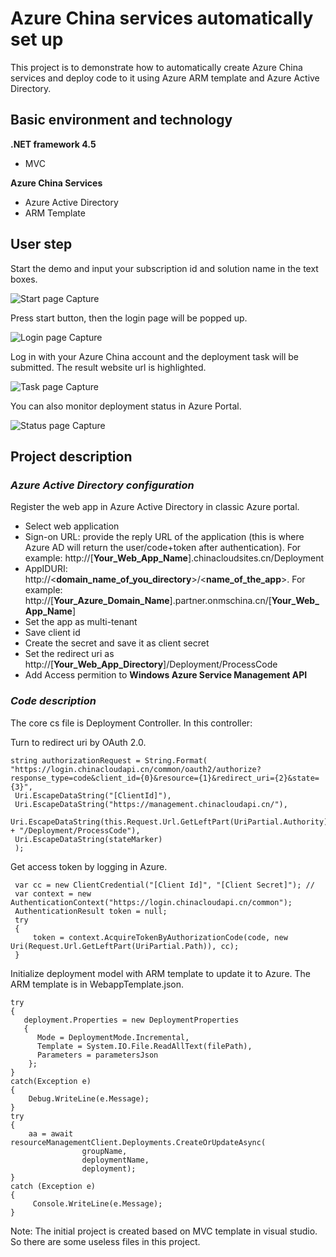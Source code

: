 # Azure China services automatically set up #

This project is to demonstrate how to automatically create Azure China services and deploy code to it using Azure ARM template and Azure Active Directory.

## Basic environment and technology ##

**.NET framework 4.5**
* MVC

**Azure China Services**

* Azure Active Directory
* ARM Template
 
## User step ##

Start the demo and input your subscription id and solution name in the text boxes.

![Start page Capture](../master/images/startpage.jpg?raw=true)

Press start button, then the login page will be popped up.

![Login page Capture](../master/images/loginpage.jpg?raw=true)

Log in with your Azure China account and the deployment task will be submitted. The result website url is highlighted.

![Task page Capture](../master/images/taskpage.jpg?raw=true)

You can also monitor deployment status in Azure Portal.

![Status page Capture](../master/images/statuspage.jpg?raw=true)

## Project description ##
### *Azure Active Directory configuration* ###
Register the web app in Azure Active Directory in classic Azure portal.
* Select web application
* Sign-on URL: provide the reply URL of the application (this is where Azure AD will return the user/code+token after authentication). For example: http://[**Your_Web_App_Name**].chinacloudsites.cn/Deployment
* AppIDURI: http://<**domain_name_of_you_directory**>/<**name_of_the_app**>. For example: http://[**Your_Azure_Domain_Name**].partner.onmschina.cn/[**Your_Web_App_Name**]
* Set the app as multi-tenant
* Save client id
* Create the secret and save it as client secret
* Set the redirect uri as http://[**Your_Web_App_Directory**]/Deployment/ProcessCode
* Add Access permition to **Windows Azure Service Management API**

### *Code description* ###
The core cs file is Deployment Controller. In this controller:

Turn to redirect uri by OAuth 2.0.
```.NET
string authorizationRequest = String.Format(
"https://login.chinacloudapi.cn/common/oauth2/authorize?response_type=code&client_id={0}&resource={1}&redirect_uri={2}&state={3}",
 Uri.EscapeDataString("[ClientId]"),
 Uri.EscapeDataString("https://management.chinacloudapi.cn/"),
 Uri.EscapeDataString(this.Request.Url.GetLeftPart(UriPartial.Authority).ToString() + "/Deployment/ProcessCode"),
 Uri.EscapeDataString(stateMarker)
 );
```
Get access token by logging in  Azure.
```.NET
 var cc = new ClientCredential("[Client Id]", "[Client Secret]"); //
 var context = new AuthenticationContext("https://login.chinacloudapi.cn/common");
 AuthenticationResult token = null;
 try
 {
     token = context.AcquireTokenByAuthorizationCode(code, new Uri(Request.Url.GetLeftPart(UriPartial.Path)), cc);
 }
```
Initialize deployment model with ARM template to update it to Azure. The ARM template is in WebappTemplate.json.
```.NET
try
{
   deployment.Properties = new DeploymentProperties
   {
      Mode = DeploymentMode.Incremental,
      Template = System.IO.File.ReadAllText(filePath),
      Parameters = parametersJson
    };
}
catch(Exception e)
{
    Debug.WriteLine(e.Message);
}
try
{
    aa = await resourceManagementClient.Deployments.CreateOrUpdateAsync(
                groupName,
                deploymentName,
                deployment);
}
catch (Exception e)
{
     Console.WriteLine(e.Message);
}
```
Note: The initial project is created based on MVC template in visual studio. So there are some useless files in this project.
